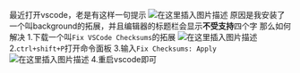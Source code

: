 ﻿最近打开vscode，老是有这样一句提示
![在这里插入图片描述](https://img-blog.csdnimg.cn/20200715211322687.png)
原因是我安装了一个叫background的拓展，并且编辑器的标题栏会显示**不受支持**四个字
那么如何解决
1.下载一个叫`Fix VSCode Checksums`的拓展
![在这里插入图片描述](https://img-blog.csdnimg.cn/20200715211656375.png)
2.`ctrl+shift+P`打开命令面板
3.输入`Fix Checksums: Apply`
![在这里插入图片描述](https://img-blog.csdnimg.cn/20200715211910950.png)
4.重启vscode即可
